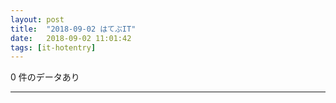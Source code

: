 ```yaml
---
layout: post
title:  "2018-09-02 はてぶIT"
date:   2018-09-02 11:01:42
tags: [it-hotentry]
---
```

0 件のデータあり

<hr>
